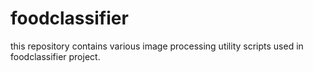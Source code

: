 # foodclassifier 
this repository contains various image processing utility scripts used in foodclassifier project.
